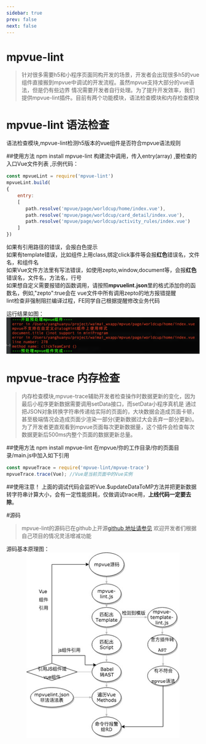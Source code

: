 ```yaml
---
sidebar: true
prev: false
next: false
---
```


# mpvue-lint

>针对很多需要h5和小程序页面同构开发的场景，开发者会出现很多h5的vue组件直接搬到mpvue中调试的开发流程。虽然mpvue支持大部分的vue语法，但是仍有些边界
情况需要开发者自行处理。为了提升开发效率，我们提供mpvue-lint插件。目前有两个功能模块，语法检查模块和内存检查模块

# mpvue-lint 语法检查
语法检查模块,mpvue-lint检测h5版本的vue组件是否符合mpvue语法规则

##使用方法 npm install mpvue-lint
构建流中调用，传入entry(array) ,要检查的入口Vue文件列表 ,示例代码：
```javascript
const mpvueLint = require('mpvue-lint')
mpvueLint.build(
{
	entry:
	[
	   path.resolve('mpvue/page/worldcup/home/index.vue'),
	   path.resolve('mpvue/page/worldcup/card_detail/index.vue'),
	   path.resolve('mpvue/page/worldcup/activity_rules/index.vue')
	]
})
```

如果有引用路径的错误，会报白色提示</br>
如果有template错误，比如组件上用class,绑定click事件等会报**红色**错误名，文件名，和组件名</br>
如果Vue文件方法里有写法错误，如使用zepto,window,document等，会报**红色**错误名，文件名，方法名，行号</br>
如果想自定义需要报错的函数调用，请按照**mpvuelint.json**里的格式添加你的函数名，例如,"zepto":true会在 vue文件中所有调用zepto的地方报错提醒</br>
lint检查非强制阻拦编译过程，FE同学自己根据提醒修改业务代码

运行结果如图：</br>
<img src="../assets/mpvue-lint/1.png" width="800" alt="语法检查">

# mpvue-trace 内存检查
>内存检查模块,mpvue-trace辅助开发者检查操作时数据更新的变化，因为最后小程序更新数据需要调用setData接口，而setData小程序真机是
通过把JSON对象转换字符串传递给实际的页面的，大块数据会造成页面卡顿，甚至极端情况会造成页面少渲染一部分(更新数据过大会丢弃一部分更新)。
为了开发者更直观看到mpvue页面每次更新数据量，这个插件会检查每次数据更新后500ms内整个页面的数据更新总量。

##使用方法 npm install mpvue-lint
在mpvue/你的工作目录/你的页面目录/main.js中加入如下引用
```javascript
const mpvueTrace = require('mpvue-lint/mpvue-trace')
mpvueTrace.trace(Vue); //Vue是当前页面中的Vue实例
```
##使用注意！
上面的调试代码会监听Vue.$updateDataToMP方法并把更新数据转字符串计算大小，会有一定性能损耗，仅做调试trace用，**上线代码一定要去除**。

#源码

> mpvue-lint的源码已在github上开源[github 地址请参见](https://github.com/mpvue/mpvue-lint) 欢迎开发者们根据自己项目的情况灵活增减功能

源码基本原理图：</br>
<img src="../assets/mpvue-lint/2.jpg" style="margin:0 auto;display:block;" width="400" alt="语法检查流程">


